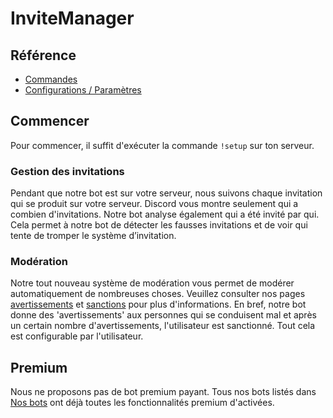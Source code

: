 # InviteManager

## Référence

- [Commandes](/fr/reference/commands.md)
- [Configurations / Paramètres](/fr/reference/settings.md)

## Commencer

Pour commencer, il suffit d'exécuter la commande `!setup` sur ton serveur.

### Gestion des invitations

Pendant que notre bot est sur votre serveur, nous suivons chaque invitation qui se produit sur votre serveur. Discord vous montre seulement qui a combien d'invitations. Notre bot analyse également qui a été invité par qui. Cela permet à notre bot de détecter les fausses invitations et de voir qui tente de tromper le système d’invitation.

### Modération

Notre tout nouveau système de modération vous permet de modérer automatiquement de nombreuses choses. Veuillez consulter nos pages [avertissements](/fr/modules/moderation/strikes.md) et [sanctions](/fr/modules/moderation/punishments.md) pour plus d'informations. En bref, notre bot donne des 'avertissements' aux personnes qui se conduisent mal et après un certain nombre d'avertissements, l'utilisateur est sanctionné. Tout cela est configurable par l'utilisateur.

## Premium

Nous ne proposons pas de bot premium payant. Tous nos bots listés dans [Nos bots](/fr/getting-started/our-bots.md) ont déjà toutes les fonctionnalités premium d'activées.
